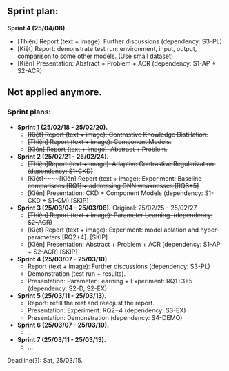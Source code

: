 ## Sprint plan:
**Sprint 4 (25/04/08).**
  + \[Thiện\] Report (text + image): Further discussions (dependency: S3-PL)
  + \[Kiệt\] Report: demonstrate test run: environment, input, output, comparison to some other models. (Use small dataset)
  + \[Kiên\] Presentation: Abstract + Problem + ACR (dependency: S1-AP + S2-ACR)

## Not applied anymore.
### Sprint plans:
- **Sprint 1 (25/02/18 - 25/02/20).**
  + ~~\[Kiệt\] Report (text + image): Contrastive Knowledge Distillation.~~
  + ~~\[Thiện\] Report (text + image): Component Models.~~
  + ~~\[Kiên\] Report (text + image): Abstract + Problem.~~
- **Sprint 2 (25/02/21 - 25/02/24).**
  + ~~\[Thiện\]Report (text + image): Adaptive Contrastive Regularization. (dependency: S1-CKD)~~
  + ~~\[Kiệt\]~~~~\[Kiên\] Report (text + image): Experiment: Baseline comparisons \[RQ1\] + addressing GNN weaknesses \[RQ3+5\]~~
  + \[Kiên\] Presentation: CKD + Component Models (dependency: S1-CKD + S1-CM) [SKIP]
- **Sprint 3 (25/03/04 - 25/03/06).** Original: 25/02/25 - 25/02/27.
  + ~~\[Thiện\] Report (text + image): Parameter Learning. (dependency: S2-ACR)~~
  + \[Kiệt\] Report (text + image): Experiment: model ablation and hyper-parameters \[RQ2+4\]. [SKIP]
  + \[Kiên\] Presentation: Abstract + Problem + ACR (dependency: S1-AP + S2-ACR) [SKIP]
- **Sprint 4 (25/03/07 - 25/03/10).**
  + Report (text + image): Further discussions (dependency: S3-PL)
  + Demonstration (test run + results).
  + Presentation: Parameter Learning + Experiment: RQ1+3+5 (dependency: S2-D, S2-EX)
- **Sprint 5 (25/03/11 - 25/03/13).**
  + Report: refill the rest and readjust the report.
  + Presentation: Experiment: RQ2+4 (dependency: S3-EX)
  + Presentation: Demonstration (dependency: S4-DEMO)
- **Sprint 6 (25/03/07 - 25/03/10).**
  + ...
- **Sprint 7 (25/03/11 - 25/03/13).**
  + ...
 
Deadline(?): Sat, 25/03/15.

